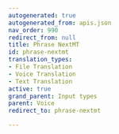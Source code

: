 ```yaml
---
autogenerated: true
autogenerated_from: apis.json
nav_order: 990
redirect_from: null
title: Phrase NextMT
id: phrase-nextmt
translation_types:
- File Translation
- Voice Translation
- Text Translation
active: true
grand_parent: Input types
parent: Voice
redirect_to: phrase-nextmt

---
```


